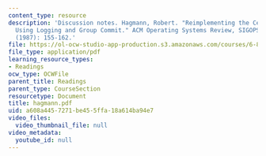 ```yaml
---
content_type: resource
description: 'Discussion notes. Hagmann, Robert. "Reimplementing the Cedar File System
  Using Logging and Group Commit." ACM Operating Systems Review, SIGOPS 21, no. 5
  (1987): 155-162.'
file: https://ol-ocw-studio-app-production.s3.amazonaws.com/courses/6-824-distributed-computer-systems-engineering-spring-2006/a608a4457271be455ffa18a614ba94e7_hagmann.pdf
file_type: application/pdf
learning_resource_types:
- Readings
ocw_type: OCWFile
parent_title: Readings
parent_type: CourseSection
resourcetype: Document
title: hagmann.pdf
uid: a608a445-7271-be45-5ffa-18a614ba94e7
video_files:
  video_thumbnail_file: null
video_metadata:
  youtube_id: null
---
```

